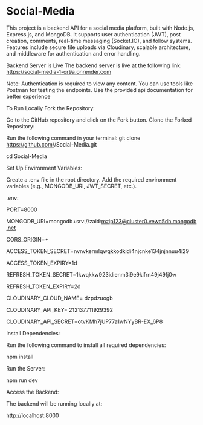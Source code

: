 # Social-Media
This project is a backend API for a social media platform, built with Node.js, Express.js, and MongoDB. It supports user authentication (JWT), post creation, comments, real-time messaging (Socket.IO), and follow systems. Features include secure file uploads via Cloudinary, scalable architecture, and middleware for authentication and error handling.



Backend Server is Live
The backend server is live at the following link:
https://social-media-1-or9a.onrender.com

Note: Authentication is required to view any content. You can use tools like Postman for testing the endpoints.
Use the provided api documentation for better experience

To Run Locally
Fork the Repository:

Go to the GitHub repository and click on the Fork button.
Clone the Forked Repository:

Run the following command in your terminal:
git clone https://github.com/<your-username>/Social-Media.git


cd Social-Media


Set Up Environment Variables:

Create a .env file in the root directory.
Add the required environment variables (e.g., MONGODB_URI, JWT_SECRET, etc.).

.env:

PORT=8000

MONGODB_URI=mongodb+srv://zaid:mzip123@cluster0.vewc5dh.mongodb.net

CORS_ORIGIN=*

ACCESS_TOKEN_SECRET=nvnvkermlqwqkkodkidi4njcnke134jnjnnuu4i29

ACCESS_TOKEN_EXPIRY=1d

REFRESH_TOKEN_SECRET=1kwqkkw923idienm3i9e9kifrn49j49fj0w

REFRESH_TOKEN_EXPIRY=2d

CLOUDINARY_CLOUD_NAME= dzpdzuogb

CLOUDINARY_API_KEY= 212137711929392

CLOUDINARY_API_SECRET=otvKMh7jUP77a1wNYyBR-EX_6P8


Install Dependencies:

Run the following command to install all required dependencies:

npm install

Run the Server:

npm run dev

Access the Backend:

The backend will be running locally at:

http://localhost:8000
